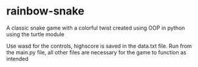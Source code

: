# rainbow-snake
A classic snake game with a colorful twist created using OOP in python using the turtle module

Use wasd for the controls, highscore is saved in the data.txt file.
Run from the main.py file, all other files are necessary for the game to function as intended
